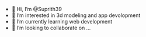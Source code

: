 - 👋 Hi, I’m @Suprith39
- 👀 I’m interested in 3d modeling and app devolopment  
- 🌱 I’m currently learning web development
- 💞️ I’m looking to collaborate on ...

<!---
Suprith39/Suprith39 is a ✨ special ✨ repository because its `README.md` (this file) appears on your GitHub profile.
You can click the Preview link to take a look at your changes.
--->
